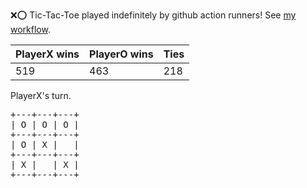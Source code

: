 :x::o: Tic-Tac-Toe played indefinitely by github action runners! See [my workflow](.github/workflows/play.yaml).

|PlayerX wins|PlayerO wins|Ties|
|-|-|-|
|519|463|218|

PlayerX's turn.

<pre>
+---+---+---+
| O | O | O |
+---+---+---+
| O | X |   |
+---+---+---+
| X |   | X |
+---+---+---+
</pre>
